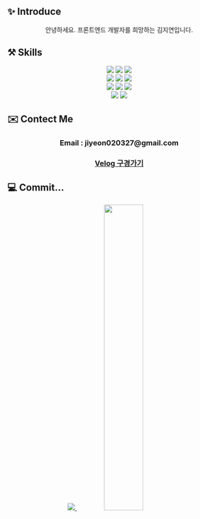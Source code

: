 ## ✨ Introduce
<div align="center">
  안녕하세요. 프론트엔드 개발자를 희망하는 김지연입니다.<br>
</div>

## ⚒️ Skills
<div align="center">
  <img src="https://img.shields.io/badge/HTML5-E34F26?style=flat-square&logo=html5&logoColor=white"/>
  <img src="https://img.shields.io/badge/CSS3-1572B6?style=flat-square&logo=css3&logoColor=white"/>
  <img src="https://img.shields.io/badge/styled components-DB7093?style=flat-square&logo=styled-components&logoColor=white"/>
  <br>
  <img src="https://img.shields.io/badge/JavaScript-F7DF1E?style=flat-square&logo=javascript&logoColor=black"/>
  <img src="https://img.shields.io/badge/Typescript-3178C6?style=flat-square&logo=Typescript&logoColor=white"/>
  <img src="https://img.shields.io/badge/React-61DAFB?style=flat-square&logo=React&logoColor=black"/>
  <br>
  <img src="https://img.shields.io/badge/Postman-FF6C37?style=flat-square&logo=Postman&logoColor=white"/>
  <img src="https://img.shields.io/badge/Visual Studio Code-007ACC?style=flat-square&logo=Visual Studio Code&logoColor=white"/>
  <img src="https://img.shields.io/badge/Bootstrapap-7952B3?style=flat-square&logo=bootstrap&logoColor=white"/>
  <br>
  <img src="https://img.shields.io/badge/GitHub-181717?style=flat-square&logo=GitHub&logoColor=white"/>
  <a href="https://velog.io/@k65860"><img src="https://img.shields.io/badge/Velog-20C997?style=flat-square&logo=velog&logoColor=white"/></a>
  <br>
</div>

## ✉️ Contect Me
<div align="center">
<h3>Email : jiyeon020327@gmail.com</h3>
<h3><a href="https://velog.io/@k65860">Velog 구경가기</a></h3>
</div>

## 💻 Commit...
<div align="center">
<a href="s">
  <img src="https://github-readme-stats.vercel.app/api/top-langs/?username=k65860&exclude_repo=k65860.github.io&layout=compact&theme=tokyonight" />
</a>
<a href="s">
  <img src="https://github-readme-stats.vercel.app/api?username=k65860&theme=tokyonight&show_icons=true" width="42%" />
</a>
</div>
